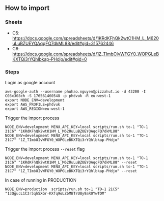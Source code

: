 ## How to import

### Sheets
- C5: https://docs.google.com/spreadsheets/d/1KRdKFhQk2wtO1HM_L_M620uLuBZUEYQAqqFQ7dkML88/edit#gid=315762446
- C6: https://docs.google.com/spreadsheets/d/1Z_TImbOIvWFGY0_WOPGLeBKXTQi3rYQhlbkap-PHdjo/edit#gid=0

### Steps

Login as google account
```shell
aws-google-auth --username phuhao.nguyen@pizzahut.io -d 43200 -I C03x308ch -S 176561460548 -p phdvuk -R eu-west-1
export NODE_ENV=development
export AWS_PROFILE=phdvuk
export AWS_REGION=eu-west-1
```

Trigger the import process
```shell
NODE_ENV=development MENU_API_KEY=local scripts/run.sh to-1 "TO-1 21C6" "1KRdKFhQk2wtO1HM_L_M620uLuBZUEYQAqqFQ7dkML88"
NODE_ENV=development MENU_API_KEY=local scripts/run.sh to-1 "TO-1 21C7" "1Z_TImbOIvWFGY0_WOPGLeBKXTQi3rYQhlbkap-PHdjo"
```

Trigger the import process `--reset` flag

```shell
NODE_ENV=development MENU_API_KEY=local scripts/run.sh to-1 "TO-1 21C6" "1KRdKFhQk2wtO1HM_L_M620uLuBZUEYQAqqFQ7dkML88" --reset
NODE_ENV=development MENU_API_KEY=local scripts/run.sh to-1 "TO-1 21C7" "1Z_TImbOIvWFGY0_WOPGLeBKXTQi3rYQhlbkap-PHdjo" --reset
```

In case of running in PRODUCTION

```shell
NODE_ENV=production  scripts/run.sh to-1 "TO-1 21C5" "13QgucL1C3r5qh5XGr-KXfq9oLZbMBTrU8y9aR0YwTOM"
```

